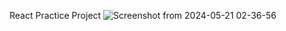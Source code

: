 React Practice Project 
![Screenshot from 2024-05-21 02-36-56](https://github.com/ShreyaDhiman24/Tic-Tac-Toe_React/assets/98320971/3f48dd16-013f-467c-b55d-10935d087218)
